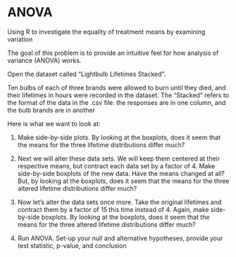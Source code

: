 # ANOVA
Using R to investigate the equality of treatment means by examining variation

The goal of this problem is to provide an intuitive feel for how analysis of 
variance (ANOVA) works.  

Open the dataset called “Lightbulb Lifetimes Stacked”. 

Ten bulbs of each of three brands were allowed to burn until they died, and their lifetimes in 
hours were recorded in the dataset. The “Stacked” refers to the format of the data in the .csv file: 
the responses are in one column, and the bulb brands are in another

Here is what we want to look at:

1. Make side-by-side plots.  By looking at the boxplots, does it seem that the means for the three 
lifetime distributions differ much?

2. Next we will alter these data sets. We will keep them centered at their 
respective means, but contract each data set by a factor of 4. Make side-by-side 
boxplots of the new data. Have the means changed at all? But, by looking at the boxplots, does it 
seem that the means for the three altered lifetime distributions differ 
much? 

3. Now let’s alter the data sets once more. Take the original lifetimes and 
contract them by a factor of 15 this time instead of 4. Again, make side-by-side boxplots. 
By looking at the boxplots, does it seem that the means for the three altered lifetime distributions differ much?

4. Run ANOVA.  Set-up your null and alternative hypotheses, provide your test statistic, p-value, and 
conclusion
